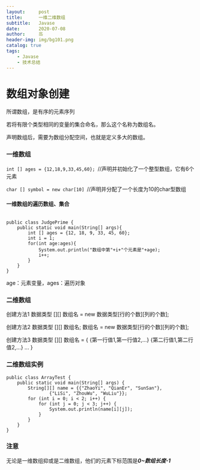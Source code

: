 ```yaml
---
layout:     post                   
title:      一维二维数组             
subtitle:   Javase
date:       2020-07-08             
author:     丠                 
header-img: img/bg101.png    
catalog: true                       
tags:                             
    - Javase
    - 技术总结
---
```




#  数组对象创建

所谓数组，是有序的元素序列

若将有限个类型相同的变量的集合命名，那么这个名称为数组名。

声明数组后，需要为数组分配空间，也就是定义多大的数组。

### 一维数组

`int [] ages = {12,18,9,33,45,60}; `//声明并初始化了一个整型数组，它有6个元素

`char [] symbol = new char[10] `//声明并分配了一个长度为10的char型数组

#### 一维数组的遍历数组、集合
```

public class JudgePrime {
    public static void main(String[] args){
        int [] ages = {12, 18, 9, 33, 45, 60};
        int i = 1;
        for(int age:ages){
            System.out.println("数组中第"+i+"个元素是"+age);
            i++;
        }
    }
}
```
age：元素变量，ages：遍历对象

### 二维数组

创建方法1
数据类型 [][] 数组名 = new 数据类型[行的个数][列的个数];

创建方法2
数据类型 [][] 数组名;
数组名 = new 数据类型[行的个数][列的个数];

创建方法3
数据类型 [][] 数组名 = {
{第一行值1,第一行值2,...}
{第二行值1,第二行值2,...}
...
}

### 二维数组实例
```
public class ArrayTest {
    public static void main(String[] args) {
        String[][] name = {{"ZhaoYi", "QianEr", "SunSan"},
                {"LiSi", "ZhouWu", "WuLiu"}};
        for (int i = 0; i < 2; i++) {
            for (int j = 0; j < 3; j++) {
                System.out.println(name[i][j]);
            }
        }
    }
}
```


### 注意

无论是一维数组抑或是二维数组，他们的元素下标范围是***0~数组长度-1***
